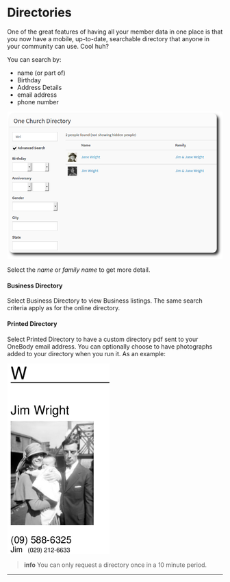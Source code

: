 # Directories

One of the great features of having all your member data in one place is that you now have a mobile, up-to-date, searchable directory that anyone in your community can use. Cool huh?

You can search by:
* name (or part of)
* Birthday
* Address Details
* email address
* phone number

![Online Directory Search](../img/directories/directories-1.png)

Select the *name* or *family name* to get more detail.

#### Business Directory

Select Business Directory to view Business listings. The same search criteria apply as for the online directory.

#### Printed Directory

Select Printed Directory to have a custom directory pdf sent to your OneBody email address. You can optionally choose to have photographs added to your directory when you run it. As an example:

![Printed Directory pdf](../img/directories/directories-2.png)

> **info** You can only request a directory once in a 10 minute period.

---
